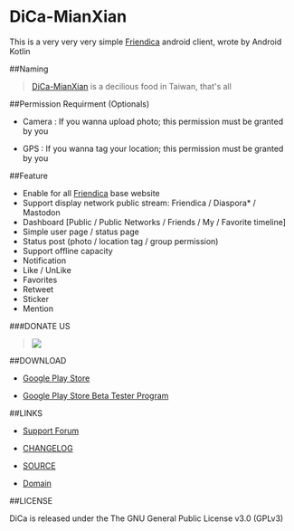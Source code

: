 # DiCa-MianXian

This is a very very very simple [Friendica](https://friendi.ca)  android client, wrote by Android Kotlin

##Naming

> [DiCa-MianXian](https://scm-assets.constant.co/scm/unilever/e9dc924f238fa6cc29465942875fe8f0/5a4d6ace-5ec5-4034-b327-5b23958a787b.jpg) is a decilious food in Taiwan, that's all

##Permission Requirment (Optionals)

* Camera : If you wanna upload photo; this permission must be granted by you

* GPS : If you wanna tag your location; this permission must be granted by you


##Feature

* Enable for all [Friendica](https://friendi.ca) base website
* Support display network public stream: Friendica / Diaspora* / Mastodon
* Dashboard [Public / Public Networks / Friends / My / Favorite timeline]
* Simple user page / status page
* Status post (photo / location tag / group permission)
* Support offline capacity
* Notification
* Like / UnLike
* Favorites
* Retweet
* Sticker
* Mention


###DONATE US

> [![](https://liberapay.com/assets/widgets/donate.svg)](https://liberapay.com/DiCa/donate)


##DOWNLOAD

* [Google Play Store](https://play.google.com/store/apps/details?id=cool.mixi.dica)
	
* [Google Play Store Beta Tester Program](https://play.google.com/apps/testing/cool.mixi.dica)

##LINKS

* [Support Forum](https://meld.de/profile/dica)

* [CHANGELOG](https://github.com/jasoncheng/dica/wiki/CHANGELOG)

* [SOURCE](https://github.com/jasoncheng/dica)

* [Domain](http://dica.mixi.cool)

##LICENSE

DiCa is released under the The GNU General Public License v3.0 (GPLv3)